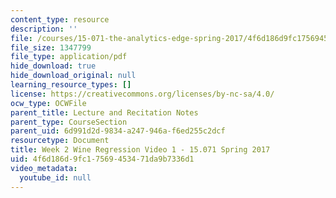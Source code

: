 ```yaml
---
content_type: resource
description: ''
file: /courses/15-071-the-analytics-edge-spring-2017/4f6d186d9fc17569453471da9b7336d1_MIT15_071S17_Unit2_WineRegression.pdf
file_size: 1347799
file_type: application/pdf
hide_download: true
hide_download_original: null
learning_resource_types: []
license: https://creativecommons.org/licenses/by-nc-sa/4.0/
ocw_type: OCWFile
parent_title: Lecture and Recitation Notes
parent_type: CourseSection
parent_uid: 6d991d2d-9834-a247-946a-f6ed255c2dcf
resourcetype: Document
title: Week 2 Wine Regression Video 1 - 15.071 Spring 2017
uid: 4f6d186d-9fc1-7569-4534-71da9b7336d1
video_metadata:
  youtube_id: null
---
```

